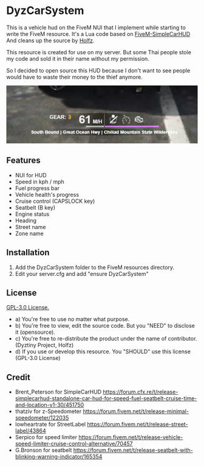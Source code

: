 # DyzCarSystem
This is a vehicle hud on the FiveM NUI that I implement while starting to write the FiveM resource. It's a Lua code based on [FiveM-SimpleCarHUD](https://github.com/bepo13/FiveM-SimpleCarHUD) And cleans up the source by [Holfz](https://github.com/Holfz).

This resource is created for use on my server. But some Thai people stole my code and sold it in their name without my permission.

So I decided to open source this HUD because I don't want to see people would have to waste their money to the thief anymore.

![UI](https://github.com/Dyztiny-Project/DyzCarSystem/blob/master/docs/UI.png?raw=true)

## Features
* NUI for HUD
* Speed in kph / mph
* Fuel progress bar
* Vehicle health's progress
* Cruise control (CAPSLOCK key)
* Seatbelt (B key)
* Engine status
* Heading
* Street name
* Zone name

## Installation
1. Add the DyzCarSystem folder to the FiveM resources directory.
2. Edit your server.cfg and add "ensure DyzCarSystem"

## License
[GPL-3.0 License.](https://github.com/Dyztiny-Project/DyzCarSystem/blob/master/LICENSE)

* a) You're free to use no matter what purpose.
* b) You're free to view, edit the source code. But you "NEED" to disclose it (opensource).
* c) You're free to re-distribute the product under the name of contributor. (Dyztiny Project, Holfz)
* d) If you use or develop this resource. You "SHOULD" use this license (GPL-3.0 License)

## Credit
* Brent_Peterson for SimpleCarHUD https://forum.cfx.re/t/release-simplecarhud-standalone-car-hud-for-speed-fuel-seatbelt-cruise-time-and-location-v1-30/451750
* thatziv for z-Speedometer https://forum.fivem.net/t/release-minimal-speedometer/122035
* lowheartrate for StreetLabel https://forum.fivem.net/t/release-street-label/43864
* Serpico for speed limiter https://forum.fivem.net/t/release-vehicle-speed-limiter-cruise-control-alternative/70457
* G.Bronson for seatbelt https://forum.fivem.net/t/release-seatbelt-with-blinking-warning-indicator/165354
